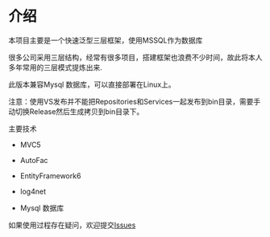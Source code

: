 介绍
================

本项目主要是一个快速泛型三层框架，使用MSSQL作为数据库

很多公司采用三层结构，经常有很多项目，搭建框架也浪费不少时间，故此将本人多年常用的三层模式提炼出来.

此版本兼容Mysql 数据库，可以直接部署在Linux上。

注意：使用VS发布并不能把Repositories和Services一起发布到bin目录，需要手动切换Release然后生成拷贝到bin目录下。


主要技术

* MVC5

* AutoFac

* EntityFramework6

* log4net

* Mysql 数据库


如果使用过程存在疑问，欢迎提交[Issues](https://github.com/taitans/Quick-Template/issues) 
